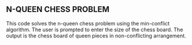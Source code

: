 ## N-QUEEN CHESS PROBLEM

This code solves the n-queen chess problem using the min-conflict algorithm. The user is prompted to
enter the size of the chess board. The output is the chess board of queen pieces in non-conflicting
arrangement.